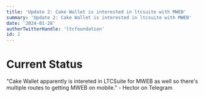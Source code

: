 ```yaml
---
title: 'Update 2: Cake Wallet is interested in ltcsuite with MWEB'
summary: 'Update 2: Cake Wallet is interested in ltcsuite with MWEB'
date: '2024-01-28'
authorTwitterHandle: 'ltcfoundation'
id: 2
---
```


# Current Status

"Cake Wallet apparently is intereted in LTCSuite for MWEB as well so there's multiple routes to getting MWEB on mobile." - Hector on Telegram
